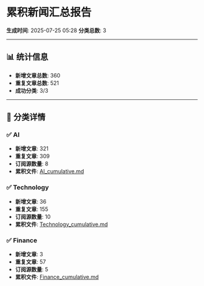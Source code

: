 # 累积新闻汇总报告

**生成时间**: 2025-07-25 05:28
**分类总数**: 3

---

## 📊 统计信息

- **新增文章总数**: 360
- **重复文章总数**: 521
- **成功分类**: 3/3

---

## 📂 分类详情

### ✅ AI
- **新增文章**: 321
- **重复文章**: 309
- **订阅源数量**: 8
- **累积文件**: [AI_cumulative.md](./AI_cumulative.md)

### ✅ Technology
- **新增文章**: 36
- **重复文章**: 155
- **订阅源数量**: 10
- **累积文件**: [Technology_cumulative.md](./Technology_cumulative.md)

### ✅ Finance
- **新增文章**: 3
- **重复文章**: 57
- **订阅源数量**: 5
- **累积文件**: [Finance_cumulative.md](./Finance_cumulative.md)
